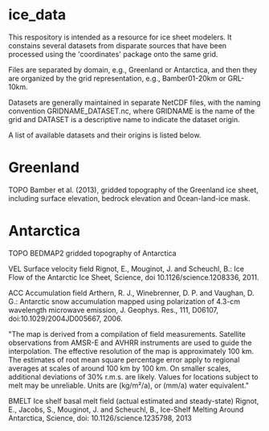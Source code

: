 # ice_data

This respository is intended as a resource for ice sheet modelers. 
It constains several datasets from disparate sources that have been
processed using the 'coordinates' package onto the same grid. 

Files are separated by domain, e.g., Greenland or Antarctica, and then
they are organized by the grid representation, e.g., Bamber01-20km or GRL-10km.

Datasets are generally maintained in separate NetCDF files, with the naming convention
GRIDNAME\_DATASET.nc, where GRIDNAME is the name of the grid and DATASET is a descriptive
name to indicate the dataset origin. 

A list of available datasets and their origins is listed below. 

# Greenland

TOPO
Bamber et al. (2013), gridded topography of the Greenland ice sheet,
including surface elevation, bedrock elevation and 0cean-land-ice mask. 

# Antarctica

TOPO
BEDMAP2 gridded topography of Antarctica 

VEL 
Surface velocity field 
Rignot, E., Mouginot, J. and Scheuchl, B.: Ice Flow of the Antarctic Ice Sheet, 
Science, doi 10.1126/science.1208336, 2011.

ACC
Accumulation field 
Arthern, R. J., Winebrenner, D. P. and Vaughan, D. G.: Antarctic snow accumulation 
mapped using polarization of 4.3-cm wavelength microwave
emission, J. Geophys. Res., 111, D06107, doi:10.1029/2004JD005667, 2006.

"The map is derived from a compilation of field measurements. Satellite observations from AMSR-E and AVHRR instruments are used to guide the
interpolation. The effective resolution of the map is approximately 100 km. The estimates of root mean square percentage error apply to regional
averages at scales of around 100 km by 100 km. On smaller scales, additional deviations of 30% r.m.s. are likely. Values for locations subject to melt
may be unreliable. Units are (kg/m²/a), or (mm/a) water equivalent."

BMELT
Ice shelf basal melt field (actual estimated and steady-state)
Rignot, E., Jacobs, S., Mouginot, J. and 
Scheuchl, B., Ice-Shelf Melting Around Antarctica, 
Science, doi: 10.1126/science.1235798, 2013
